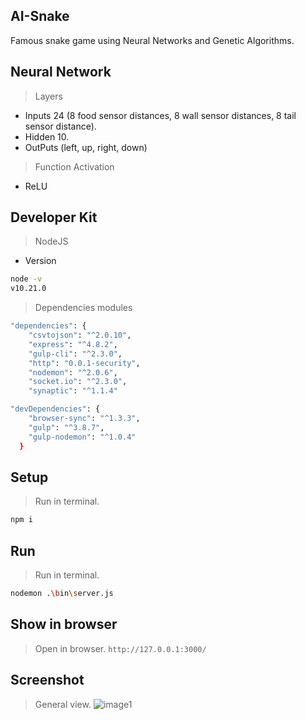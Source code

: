 ## AI-Snake
Famous snake game using Neural Networks and Genetic Algorithms.

## Neural Network
> Layers
- Inputs 24 (8 food sensor distances, 8 wall sensor distances, 8 tail sensor distance).
- Hidden 10.
- OutPuts (left, up, right, down)

> Function Activation
- ReLU

## Developer Kit
> NodeJS
- Version
```sh
node -v
v10.21.0
```

> Dependencies modules
```sh
"dependencies": {
    "csvtojson": "^2.0.10",
    "express": "^4.8.2",
    "gulp-cli": "^2.3.0",
    "http": "0.0.1-security",
    "nodemon": "^2.0.6",
    "socket.io": "^2.3.0",
    "synaptic": "^1.1.4"
```
```sh
"devDependencies": {
    "browser-sync": "^1.3.3",
    "gulp": "^3.8.7",
    "gulp-nodemon": "^1.0.4"
  }
```

## Setup
> Run in terminal.
```sh
npm i
```

## Run
> Run in terminal.
```sh
nodemon .\bin\server.js
```

## Show in browser
> Open in browser.
`http://127.0.0.1:3000/`

## Screenshot
> General view.
![image1](https://github.com/difusao/AI-Snake/blob/devtools/public/images/image1.png)
